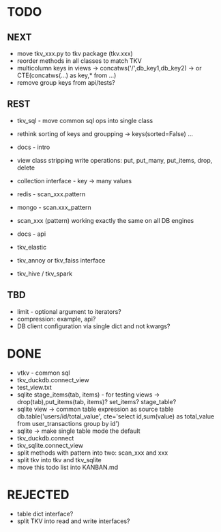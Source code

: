 
# TODO

## NEXT


- move tkv_xxx.py to tkv package (tkv.xxx)
- reorder methods in all classes to match TKV
- multicolumn keys in views -> concatws('/',db_key1,db_key2) -> or CTE(concatws(...) as key,\* from ...)
- remove group keys from api/tests?

## REST

- tkv_sql - move common sql ops into single class
- rethink sorting of keys and groupping -> keys(sorted=False) ...
- docs - intro
- view class stripping write operations: put, put_many, put_items, drop, delete
- collection interface - key -> many values
- redis - scan_xxx.pattern
- mongo - scan.xxx_pattern
- scan_xxx (pattern) working exactly the same on all DB engines

- docs - api
- tkv_elastic
- tkv_annoy or tkv_faiss interface
- tkv_hive / tkv_spark

## TBD

- limit - optional argument to iterators?
- compression: example, api?
- DB client configuration via single dict and not kwargs?

# DONE

- vtkv - common sql
- tkv_duckdb.connect_view
- test_view.txt
- sqlite stage_items(tab, items) - for testing views -> drop(tab),put_items(tab, items)? set_items? stage_table?
- sqlite view -> common table expression as source table db.table('users/id/total_value', cte='select id,sum(value) as total_value from user_transactions group by id')
- sqlite -> make single table mode the default
- tkv_duckdb.connect
- tkv_sqlite.connect_view
- split methods with pattern into two: scan_xxx and xxx
- split tkv into tkv and tkv_sqlite
- move this todo list into KANBAN.md

# REJECTED

- table dict interface?
- split TKV into read and write interfaces?
